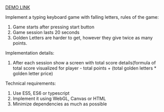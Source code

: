 [DEMO LINK](https://Andriyk0.github.io/keyboardGame/)



Implement a typing keyboard game with falling letters, rules of the game:
1. Game starts after pressing start button
2. Game session lasts 20 seconds
3. Golden Letters are harder to get, however they give twice as many points.


Implementation details:
1. After each session show a screen with total score details(formula of total score
visualized for player - total points + (total golden letters * golden letter price)


Technical requirements:
1. Use ES5, ES6 or typescript
2. Implement it using WebGL, Canvas or HTML
3. Minimize dependencies as much as possible